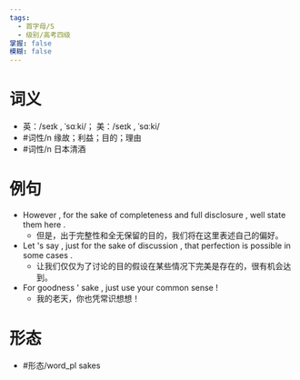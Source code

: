 ```yaml
---
tags:
  - 首字母/S
  - 级别/高考四级
掌握: false
模糊: false
---
```

# 词义
- 英：/seɪk , ˈsɑːki/； 美：/seɪk , ˈsɑːki/
- #词性/n  缘故；利益；目的；理由
- #词性/n  日本清酒
# 例句
- However , for the sake of completeness and full disclosure , well state them here .
	- 但是，出于完整性和全无保留的目的，我们将在这里表述自己的偏好。
- Let 's say , just for the sake of discussion , that perfection is possible in some cases .
	- 让我们仅仅为了讨论的目的假设在某些情况下完美是存在的，很有机会达到。
- For goodness ' sake , just use your common sense !
	- 我的老天，你也凭常识想想！
# 形态
- #形态/word_pl sakes
